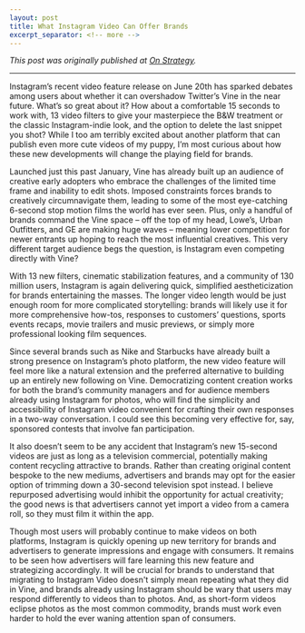 ```yaml
---
layout: post
title: What Instagram Video Can Offer Brands
excerpt_separator: <!-- more -->
---
```


*This post was originally published at [On Strategy](http://cargocollective.com/joychen/What-Instagram-Video-Can-Offer-Brands).*

-----

Instagram’s recent video feature release on June 20th has sparked debates among users about whether it can overshadow Twitter’s Vine in the near future. What’s so great about it? How about a comfortable 15 seconds to work with, 13 video filters to give your masterpiece the B&W treatment or the classic Instagram-indie look, and the option to delete the last snippet you shot? While I too am terribly excited about another platform that can publish even more cute videos of my puppy, I’m most curious about how these new developments will change the playing field for brands. <!-- more -->

Launched just this past January, Vine has already built up an audience of creative early adopters who embrace the challenges of the limited time frame and inability to edit shots. Imposed constraints forces brands to creatively circumnavigate them, leading to some of the most eye-catching 6-second stop motion films the world has ever seen. Plus, only a handful of brands command the Vine space – off the top of my head, Lowe’s, Urban Outfitters, and GE are making huge waves – meaning lower competition for newer entrants up hoping to reach the most influential creatives. This very different target audience begs the question, is Instagram even competing directly with Vine? 

With 13 new filters, cinematic stabilization features, and a community of 130 million users, Instagram is again delivering quick, simplified aestheticization for brands entertaining the masses. The longer video length would be just enough room for more complicated storytelling: brands will likely use it for more comprehensive how-tos, responses to customers’ questions, sports events recaps, movie trailers and music previews, or simply more professional looking film sequences. 

Since several brands such as Nike and Starbucks have already built a strong presence on Instagram’s photo platform, the new video feature will feel more like a natural extension and the preferred alternative to building up an entirely new following on Vine. Democratizing content creation works for both the brand’s community managers and for audience members already using Instagram for photos, who will find the simplicity and accessibility of Instagram video convenient for crafting their own responses in a two-way conversation. I could see this becoming very effective for, say, sponsored contests that involve fan participation. 

It also doesn’t seem to be any accident that Instagram’s new 15-second videos are just as long as a television commercial, potentially making content recycling attractive to brands. Rather than creating original content bespoke to the new mediums, advertisers and brands may opt for the easier option of trimming down a 30-second television spot instead. I believe repurposed advertising would inhibit the opportunity for actual creativity; the good news is that advertisers cannot yet import a video from a camera roll, so they must film it within the app. 

Though most users will probably continue to make videos on both platforms, Instagram is quickly opening up new territory for brands and advertisers to generate impressions and engage with consumers. It remains to be seen how advertisers will fare learning this new feature and strategizing accordingly. It will be crucial for brands to understand that migrating to Instagram Video doesn't simply mean repeating what they did in Vine, and brands already using Instagram should be wary that users may respond differently to videos than to photos. And, as short-form videos eclipse photos as the most common commodity, brands must work even harder to hold the ever waning attention span of consumers. 